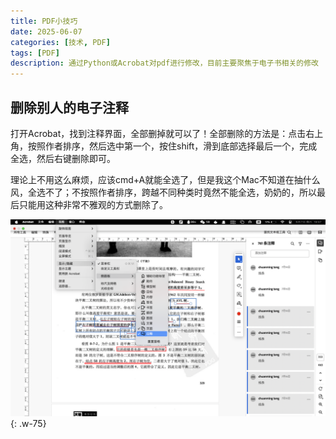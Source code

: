 ```yaml
---
title: PDF小技巧
date: 2025-06-07
categories: [技术, PDF]
tags: [PDF]
description: 通过Python或Acrobat对pdf进行修改，目前主要聚焦于电子书相关的修改
---
```


## 删除别人的电子注释



打开Acrobat，找到注释界面，全部删掉就可以了！全部删除的方法是：点击右上角，按照作者排序，然后选中第一个，按住shift，滑到底部选择最后一个，完成全选，然后右键删除即可。

理论上不用这么麻烦，应该cmd+A就能全选了，但是我这个Mac不知道在抽什么风，全选不了；不按照作者排序，跨越不同种类时竟然不能全选，奶奶的，所以最后只能用这种非常不雅观的方式删除了。

![截屏2025-06-07 19.07.48](https://raw.githubusercontent.com/zcyisiee/blog-images/main/chirpy%E4%BD%BF%E7%94%A8%E8%AE%B0%E5%BD%95/%E6%88%AA%E5%B1%8F2025-06-07%2019.07.48.png){: .w-75}
